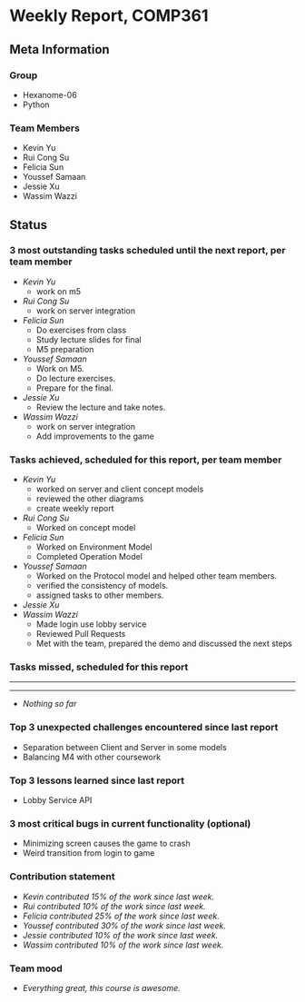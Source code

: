 # Weekly Report, COMP361

## Meta Information

### Group

* Hexanome-06
* Python

### Team Members

* Kevin Yu
* Rui Cong Su
* Felicia Sun
* Youssef Samaan
* Jessie Xu
* Wassim Wazzi

## Status

### 3 most outstanding tasks scheduled until the next report, per team member

* *Kevin Yu*
  * work on m5
* *Rui Cong Su*
  * work on server integration
* *Felicia Sun*
  * Do exercises from class
  * Study lecture slides for final
  * M5 preparation
* *Youssef Samaan*
  * Work on M5.
  * Do lecture exercises.
  * Prepare for the final.
* *Jessie Xu*
  * Review the lecture and take notes.
* *Wassim Wazzi*
  * work on server integration
  * Add improvements to the game

### Tasks achieved, scheduled for this report, per team member

* *Kevin Yu*
  * worked on server and client concept models
  * reviewed the other diagrams 
  * create weekly report
* *Rui Cong Su*
  * Worked on concept model
* *Felicia Sun*
  * Worked on Environment Model
  * Completed Operation Model
* *Youssef Samaan*
  * Worked on the Protocol model and helped other team members.
  * verified the consistency of models.
  * assigned tasks to other members.
* *Jessie Xu*
* *Wassim Wazzi*
  * Made login use lobby service
  * Reviewed Pull Requests
  * Met with the team, prepared the demo and discussed the next steps

### Tasks missed, scheduled for this report

---

---

* *Nothing so far*

### Top 3 unexpected challenges encountered since last report

* Separation between Client and Server in some models
* Balancing M4 with other coursework

### Top 3 lessons learned since last report

* Lobby Service API

### 3 most critical bugs in current functionality (optional)

* Minimizing screen causes the game to crash
* Weird transition from login to game

### Contribution statement

* *Kevin contributed 15% of the work since last week.*
* *Rui contributed 10% of the work since last week.*
* *Felicia contributed 25% of the work since last week.*
* *Youssef contributed 30% of the work since last week.*
* *Jessie contributed 10% of the work since last week.*
* *Wassim contributed 10% of the work since last week.*

### Team mood

* *Everything great, this course is awesome.*
